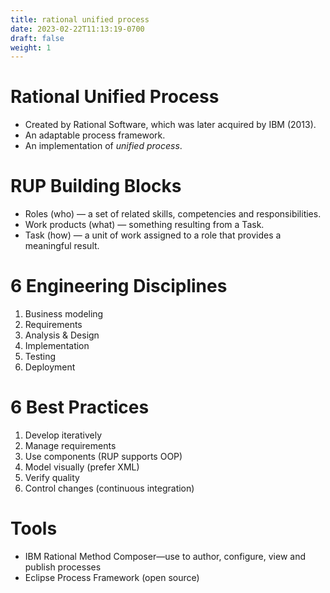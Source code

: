 ```yaml
---
title: rational unified process
date: 2023-02-22T11:13:19-0700
draft: false
weight: 1
---
```


# Rational Unified Process
- Created by Rational Software, which was later acquired by IBM (2013).
- An adaptable process framework.
- An implementation of *unified process*.

# RUP Building Blocks
- Roles (who) — a set of related skills, competencies and responsibilities.
- Work products (what) — something resulting from a Task.
- Task (how) — a unit of work assigned to a role that provides a meaningful result.

# 6 Engineering Disciplines
1.  Business modeling
2.  Requirements
3.  Analysis & Design
4.  Implementation
5.  Testing
6.  Deployment

# 6 Best Practices
1.  Develop iteratively
2.  Manage requirements
3.  Use components (RUP supports OOP)
4.  Model visually (prefer XML)
5.  Verify quality
6.  Control changes (continuous integration)

# Tools
- IBM Rational Method Composer—use to author, configure, view and publish processes
- Eclipse Process Framework (open source)
